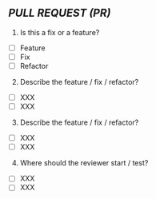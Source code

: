 ## **_PULL REQUEST (PR)_**
1. Is this a fix or a feature?
- [ ] Feature
- [ ] Fix
- [ ] Refactor

2. Describe the feature / fix / refactor?
- [ ] XXX
- [ ] XXX

3. Describe the feature / fix / refactor?
- [ ] XXX
- [ ] XXX

4. Where should the reviewer start / test?
- [ ] XXX
- [ ] XXX
